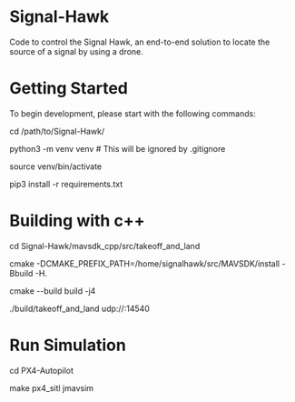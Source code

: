 # Signal-Hawk
Code to control the Signal Hawk, an end-to-end solution to locate the source of a signal by using a drone.

# Getting Started
To begin development, please start with the following commands:

cd /path/to/Signal-Hawk/

python3 -m venv venv # This will be ignored by .gitignore

source venv/bin/activate

pip3 install -r requirements.txt

# Building with c++
cd Signal-Hawk/mavsdk_cpp/src/takeoff_and_land

cmake -DCMAKE_PREFIX_PATH=/home/signalhawk/src/MAVSDK/install -Bbuild -H.

cmake --build build -j4

./build/takeoff_and_land udp://:14540

# Run Simulation
cd PX4-Autopilot

make px4_sitl jmavsim
